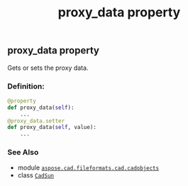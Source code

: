 ﻿---
title: proxy_data property
second_title: Aspose.CAD for Python via .NET API References
description: 
type: docs
weight: 350
url: /python-net/aspose.cad.fileformats.cad.cadobjects/cadsun/proxy_data/
is_root: false
---

## proxy_data property


Gets or sets the proxy data.
### Definition:
```python
@property
def proxy_data(self):
    ...
@proxy_data.setter
def proxy_data(self, value):
    ...
```

### See Also
* module [`aspose.cad.fileformats.cad.cadobjects`](../../)
* class [`CadSun`](/cad/python-net/aspose.cad.fileformats.cad.cadobjects/cadsun)
